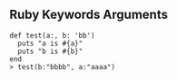 <!-- 
title: Ruby Keywords Arugments
from: work
create: 2019-03-15
tags: ruby,programming
-->

## Ruby Keywords Arguments

```
def test(a:, b: 'bb')
  puts "a is #{a}"
  puts "b is #{b}"
end
> test(b:"bbbb", a:"aaaa")
```

